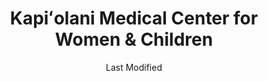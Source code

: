 ---
layout: location-page
date: Last Modified
description: "Local COVID-19 testing is available at Kapiʻolani Medical Center for Women & Children in Honolulu, Hawaii, USA."
permalink: "locations/hawaii/honolulu/kapiʻolani-medical-center-for-women-and-children/"
tags:
  - locations
  - hawaii
title: Kapiʻolani Medical Center for Women & Children
uniqueName: kapiʻolani-medical-center-for-women-and-children
state: Hawaii
stateAbbr: HI
hood: "Honolulu"
address: "1319 Punahou St"
city: "Honolulu"
zip: "96826"
zipsNearby: "96701 96861 96706 96712 96717 96801 96802 96803 96804 96805 96806 96807 96808 96809 96810 96811 96812 96813 96814 96815 96816 96817 96818 96819 96820 96821 96822 96823 96824 96825 96826 96828 96830 96836 96837 96838 96839 96840 96841 96843 96844 96846 96847 96848 96849 96850 96853 96858 96859 96860 96898 96729 96730 96731 96734 96863 96742 96744 96748 96757 96759 96762 96770 96782 96786 96789 96854 96857 96791 96792 96795 96707 96709 96797 96827 96835" 
mapUrl: "http://maps.apple.com/?q=Kapiʻolani+Medical+Center+for+Women+and+Children&address=1319+Punahou+St,Honolulu,Hawaii,96826"
locationType: Drive-thru
phone: "808-462-5430"
website: "https://www.hawaiipacifichealth.org/hph-covid-19-updates/covid-19-testing/"
onlineBooking: undefined
closed: undefined
closedUpdate: June 30th, 2020
notes: "Requires phone screen."
days: Weekdays
hours: 8AM-5PM
altDays: Weekends
altHours: 10AM-3PM
ctaMessage: Learn more
ctaUrl: "https://www.hawaiipacifichealth.org/hph-covid-19-updates/covid-19-testing/"
---